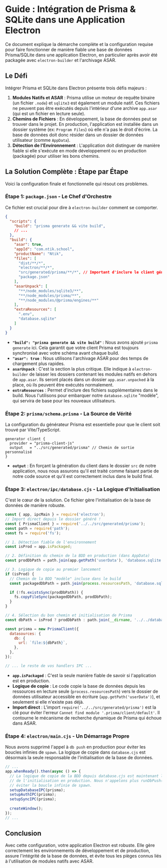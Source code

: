 # Guide : Intégration de Prisma & SQLite dans une Application Electron

Ce document explique la démarche complète et la configuration requise pour faire fonctionner de manière fiable une base de données Prisma/SQLite dans une application Electron, en particulier après avoir été packagée avec `electron-builder` et l'archivage ASAR.

## Le Défi

Intégrer Prisma et SQLite dans Electron présente trois défis majeurs :
1.  **Modules Natifs et ASAR** : Prisma utilise un moteur de requête binaire (un fichier `.node`) et `sqlite3` est également un module natif. Ces fichiers ne peuvent pas être exécutés depuis l'intérieur d'une archive `app.asar` (qui est un fichier en lecture seule).
2.  **Chemins de Fichiers** : En développement, la base de données peut se trouver dans le projet. En production, l'application est installée dans un dossier système (ex: `Program Files`) où elle n'a pas le droit d'écrire. La base de données doit donc résider dans un dossier de données utilisateur (comme `AppData`).
3.  **Détection de l'Environnement** : L'application doit distinguer de manière fiable si elle s'exécute en mode développement ou en production (packagée) pour utiliser les bons chemins.

## La Solution Complète : Étape par Étape

Voici la configuration finale et fonctionnelle qui résout ces problèmes.

### Étape 1: `package.json` - Le Chef d'Orchestre

Ce fichier est crucial pour dire à `electron-builder` comment se comporter.

```json
{
  "scripts": {
    "build": "prisma generate && vite build",
    // ...
  },
  "build": {
    "asar": true,
    "appId": "com.ntik.school",
    "productName": "Ntik",
    "files": [
      "dist/**/*",
      "electron/**/*",
      "src/generated/prisma/**/*", // Important d'inclure le client généré
      "package.json"
    ],
    "asarUnpack": [
      "**/node_modules/sqlite3/**",
      "**/node_modules/prisma/**",
      "**/node_modules/@prisma/engines/**"
    ],
    "extraResources": [
      ".env",
      "database.sqlite"
    ]
  }
}
```

*   **`"build": "prisma generate && vite build"`** : Nous avons ajouté `prisma generate` ici. Cela garantit que votre client Prisma est toujours synchronisé avec votre schéma avant chaque build.
*   **`"asar": true`** : Nous utilisons l'archivage ASAR pour des temps de chargement plus rapides.
*   **`asarUnpack`** : C'est la section la plus critique. Elle indique à `electron-builder` de laisser les dossiers contenant les modules natifs en dehors de `app.asar`. Ils seront placés dans un dossier `app.asar.unpacked` à la place, où ils peuvent être exécutés normalement.
*   **`extraResources`** : Permet d'inclure des fichiers supplémentaires dans le build. Nous l'utilisons pour embarquer notre `database.sqlite` "modèle", qui servira de base pour les nouveaux utilisateurs.

### Étape 2: `prisma/schema.prisma` - La Source de Vérité

La configuration du générateur Prisma est essentielle pour que le client soit trouvé par Vite/TypeScript.

```prisma
generator client {
  provider = "prisma-client-js"
  output   = "../src/generated/prisma" // Chemin de sortie personnalisé
}
```

*   **`output`** : En forçant la génération du client dans le dossier `src` de notre application, nous nous assurons qu'il est traité comme faisant partie de notre code source et qu'il est correctement inclus dans le build final.

### Étape 3: `electron/ipc/database.cjs` - La Logique d'Initialisation

C'est le cœur de la solution. Ce fichier gère l'initialisation de la base de données de manière robuste.

```javascript
const { app, ipcMain } = require('electron');
// Import direct depuis le dossier généré !
const { PrismaClient } = require('../../src/generated/prisma'); 
const path = require('path');
const fs = require('fs');

// 1. Détection fiable de l'environnement
const isProd = app.isPackaged;

// 2. Définition du chemin de la BDD en production (dans AppData)
const prodDbPath = path.join(app.getPath('userData'), 'database.sqlite');

// 3. Logique de copie au premier lancement
if (isProd) {
  // Chemin de la BDD "modèle" incluse dans le build
  const packagedDbPath = path.join(process.resourcesPath, 'database.sqlite');

  if (!fs.existsSync(prodDbPath)) {
    fs.copyFileSync(packagedDbPath, prodDbPath);
  }
}

// 4. Sélection du bon chemin et initialisation de Prisma
const dbPath = isProd ? prodDbPath : path.join(__dirname, '../../database.sqlite');

const prisma = new PrismaClient({
  datasources: {
    db: {
      url: `file:${dbPath}`,
    },
  },
});

// ... le reste de vos handlers IPC ...
```

*   **`app.isPackaged`** : C'est la seule manière fiable de savoir si l'application est en production.
*   **Logique de copie** : Le code copie la base de données depuis les ressources en lecture seule (`process.resourcesPath`) vers le dossier de données utilisateur accessible en écriture (`app.getPath('userData')`), et seulement si elle n'existe pas déjà.
*   **Import direct** : L'import `require('../../src/generated/prisma')` est la clé pour éviter l'erreur `Cannot find module '.prisma/client/default'`. Il contourne le mécanisme de recherche dynamique de Prisma qui échoue dans ASAR.

### Étape 4: `electron/main.cjs` - Un Démarrage Propre

Nous avons supprimé l'appel à `db push` en production pour éviter les boucles infinies de `spawn`. La logique de copie dans `database.cjs` est désormais la seule responsable de l'initialisation de la base de données.

```javascript
// ...
app.whenReady().then(async () => {
  // La logique de copie de la BDD depuis database.cjs est maintenant la seule responsable
  // de l'initialisation en production. Nous n'appelons plus runDbPush() ici pour
  // éviter la boucle infinie de spawn.
  setupDatabaseIPC(prisma);
  setupAuthIPC(prisma);
  setupSyncIPC(prisma);
  
  createWindow();
});
// ...
```

## Conclusion

Avec cette configuration, votre application Electron est robuste. Elle gère correctement les environnements de développement et de production, assure l'intégrité de la base de données, et évite tous les pièges connus liés à l'utilisation de modules natifs avec ASAR.
